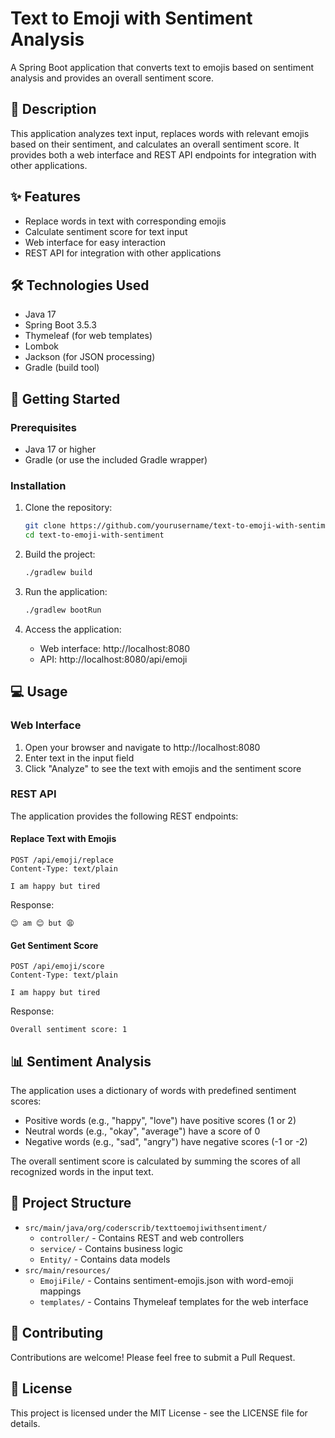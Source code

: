 # Text to Emoji with Sentiment Analysis

A Spring Boot application that converts text to emojis based on sentiment analysis and provides an overall sentiment score.

## 📝 Description

This application analyzes text input, replaces words with relevant emojis based on their sentiment, and calculates an overall sentiment score. It provides both a web interface and REST API endpoints for integration with other applications.

## ✨ Features

- Replace words in text with corresponding emojis
- Calculate sentiment score for text input
- Web interface for easy interaction
- REST API for integration with other applications

## 🛠️ Technologies Used

- Java 17
- Spring Boot 3.5.3
- Thymeleaf (for web templates)
- Lombok
- Jackson (for JSON processing)
- Gradle (build tool)

## 🚀 Getting Started

### Prerequisites

- Java 17 or higher
- Gradle (or use the included Gradle wrapper)

### Installation

1. Clone the repository:
   ```bash
   git clone https://github.com/yourusername/text-to-emoji-with-sentiment.git
   cd text-to-emoji-with-sentiment
   ```

2. Build the project:
   ```bash
   ./gradlew build
   ```

3. Run the application:
   ```bash
   ./gradlew bootRun
   ```

4. Access the application:
   - Web interface: http://localhost:8080
   - API: http://localhost:8080/api/emoji

## 💻 Usage

### Web Interface

1. Open your browser and navigate to http://localhost:8080
2. Enter text in the input field
3. Click "Analyze" to see the text with emojis and the sentiment score

### REST API

The application provides the following REST endpoints:

#### Replace Text with Emojis

```
POST /api/emoji/replace
Content-Type: text/plain

I am happy but tired
```

Response:
```
😊 am 😊 but 😩
```

#### Get Sentiment Score

```
POST /api/emoji/score
Content-Type: text/plain

I am happy but tired
```

Response:
```
Overall sentiment score: 1
```

## 📊 Sentiment Analysis

The application uses a dictionary of words with predefined sentiment scores:
- Positive words (e.g., "happy", "love") have positive scores (1 or 2)
- Neutral words (e.g., "okay", "average") have a score of 0
- Negative words (e.g., "sad", "angry") have negative scores (-1 or -2)

The overall sentiment score is calculated by summing the scores of all recognized words in the input text.

## 🧩 Project Structure

- `src/main/java/org/coderscrib/texttoemojiwithsentiment/`
  - `controller/` - Contains REST and web controllers
  - `service/` - Contains business logic
  - `Entity/` - Contains data models
- `src/main/resources/`
  - `EmojiFile/` - Contains sentiment-emojis.json with word-emoji mappings
  - `templates/` - Contains Thymeleaf templates for the web interface

## 🤝 Contributing

Contributions are welcome! Please feel free to submit a Pull Request.

## 📄 License

This project is licensed under the MIT License - see the LICENSE file for details.